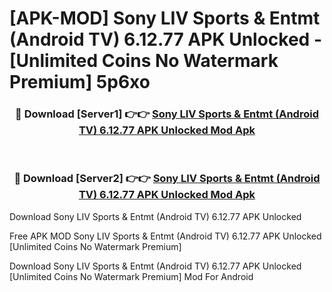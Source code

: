 # [APK-MOD] Sony LIV  Sports & Entmt (Android TV) 6.12.77 APK Unlocked - [Unlimited Coins No Watermark Premium] 5p6xo



<div align="center">
<h3>🔴 Download [Server1] 👉👉 <a href="https://momento.my/?title=Sony_LIV__Sports_&_Entmt_(Android_TV)_6.12.77_APK_Unlocked">Sony LIV  Sports & Entmt (Android TV) 6.12.77 APK Unlocked Mod Apk</a></h3><br>

<h3>🔴 Download [Server2] 👉👉 <a href="https://momento.my/?title=Sony_LIV__Sports_&_Entmt_(Android_TV)_6.12.77_APK_Unlocked">Sony LIV  Sports & Entmt (Android TV) 6.12.77 APK Unlocked Mod Apk</a></h3>
</div>



Download Sony LIV  Sports & Entmt (Android TV) 6.12.77 APK Unlocked 

Free APK MOD Sony LIV  Sports & Entmt (Android TV) 6.12.77 APK Unlocked [Unlimited Coins No Watermark Premium]

Download Sony LIV  Sports & Entmt (Android TV) 6.12.77 APK Unlocked [Unlimited Coins No Watermark Premium] Mod For Android
